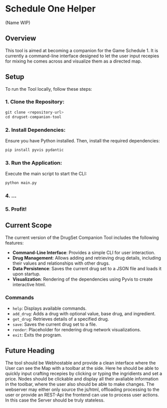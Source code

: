 # Schedule One Helper
(Name WIP)

## Overview
This tool is aimed at becoming a companion for the Game Schedule 1. It is currently a command-line interface designed to let the user input recepies for mixing he comes across and visualize them as a directed map.

## Setup
To run the Tool locally, follow these steps:

### 1. Clone the Repository:

```python
git clone <repository-url>
cd drugset-companion-tool
```
### 2. Install Dependencies:
Ensure you have Python installed. Then, install the required dependencies:

```python
pip install pyvis pydantic
```

### 3. Run the Application:
Execute the main script to start the CLI:
```python
python main.py
```
### 4. ...

### 5. Profit!

## Current Scope

The current version of the DrugSet Companion Tool includes the following features:

- **Command-Line Interface**: Provides a simple CLI for user interaction.
- **Drug Management**: Allows adding and retrieving drug details, including their values and relationships with other drugs.
- **Data Persistence**: Saves the current drug set to a JSON file and loads it upon startup.
- **Visualization**: Rendering of the dependencies using Pyvis to create interactive html.

### Commands

- ``help``: Displays available commands.
- ``add_drug``: Adds a drug with optional value, base drug, and ingredient.
- ``get_drug``: Retrieves details of a specified drug.
- ``save``: Saves the current drug set to a file.
- ``render``: Placeholder for rendering drug network visualizations.
- ``exit``: Exits the program.

## Future Heading
The tool should be Webhostable and provide a clean interface where the User can see the Map with a toolbar at the side. Here he should be able to quickly input crafting recepies by clicking or typing the ingridients and set a price. Nodes should be clickable and display all their avaliable information in the toolbar, where the user also should be able to make changes. The webserver may either only source the js/html, offloading processing to the user or provide an REST-Api the frontend can use to process user actions. In this case the Server should be truly stateless.
